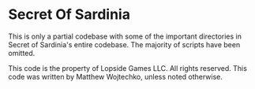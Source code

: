 # Secret Of Sardinia

This is only a partial codebase with some of the important directories in Secret of Sardinia's entire codebase. The majority of scripts have been omitted.

This code is the property of Lopside Games LLC. All rights reserved. This code was written by Matthew Wojtechko, unless noted otherwise.
